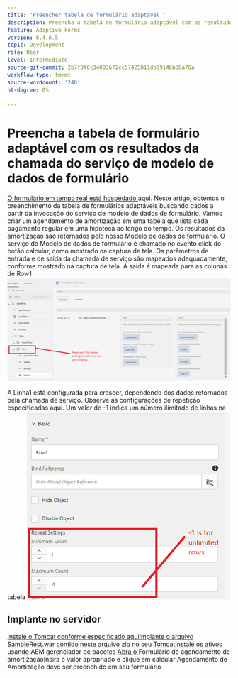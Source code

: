```yaml
---
title: 'Preencher tabela de formulário adaptável '
description: Preencha a tabela de formulário adaptável com os resultados das chamadas do serviço de modelo de dados de formulário
feature: Adaptive Forms
version: 6.4,6.5
topic: Development
role: User
level: Intermediate
source-git-commit: 2b7f0f6c34803672cc57425811db89146b38a70a
workflow-type: tm+mt
source-wordcount: '240'
ht-degree: 0%

---
```



# Preencha a tabela de formulário adaptável com os resultados da chamada do serviço de modelo de dados de formulário

[O formulário em tempo real está hospedado ](https://forms.enablementadobe.com/content/dam/formsanddocuments/amortization/jcr:content?wcmmode=disabled)
aqui. Neste artigo, obtemos o preenchimento da tabela de formulários adaptáveis buscando dados a partir da invocação do serviço de modelo de dados de formulário. Vamos criar um agendamento de amortização em uma tabela que lista cada pagamento regular em uma hipoteca ao longo do tempo. Os resultados da amortização são retornados pelo nosso Modelo de dados de formulário. O serviço do Modelo de dados de formulário é chamado no evento click do botão calcular, como mostrado na captura de tela. Os parâmetros de entrada e de saída da chamada de serviço são mapeados adequadamente, conforme mostrado na captura de tela. A saída é mapeada para as colunas de Row1
![clickevent](assets/amortization.PNG)

A Linha1 está configurada para crescer, dependendo dos dados retornados pela chamada de serviço. Observe as configurações de repetição especificadas aqui. Um valor de -1 indica um número ilimitado de linhas na tabela
![Linha1](assets/rowconfiguration.PNG)

## Implante no servidor

[Instale o Tomcat conforme especificado ](/help/forms/ic-print-channel-tutorial/set-up-tomcat.md)
[aquiImplante o arquivo SampleRest.war contido neste arquivo zip no seu ](assets/sample-rest.zip)
[TomcatInstale os ativos  ](assets/amortizationschedule.zip) usando AEM gerenciador de pacotes 
[Abra o ](http://localhost:4502/content/dam/formsanddocuments/amortization/jcr:content?wcmmode=disabled)
Formulário de agendamento de amortizaçãoInsira o valor apropriado e clique em calcular Agendamento de Amortização deve ser preenchido em seu formulário

